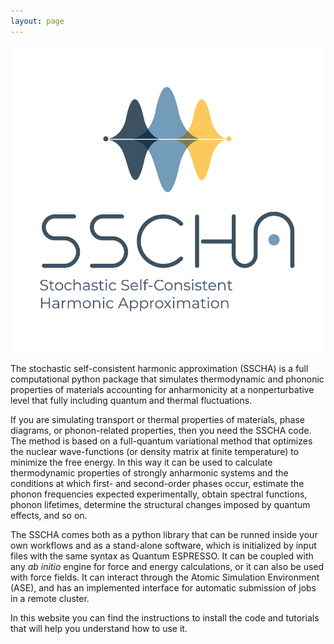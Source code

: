 ```yaml
---
layout: page
---
```


![A test image](img/SSCHA_Logo_original_bertikala.png)

The stochastic self-consistent harmonic approximation (SSCHA) is a full computational python package that simulates thermodynamic and phononic properties of materials accounting for anharmonicity at a nonperturbative level that  fully including quantum and thermal fluctuations.

If you are simulating transport or thermal properties of materials, phase diagrams, or phonon-related properties, then you need the SSCHA code. The method is based on a full-quantum variational method that optimizes the nuclear wave-functions (or density matrix at finite temperature) to minimize the free energy. In this way it can be used to calculate thermodynamic properties of strongly anharmonic systems and the conditions at which first- and second-order phases occur, estimate the phonon frequencies expected experimentally, obtain spectral functions, phonon lifetimes, determine the structural changes imposed by quantum effects, and so on.  

The SSCHA comes both as a python library that can be runned inside your own workflows and as a stand-alone software, which is initialized by input files with the same syntax as Quantum ESPRESSO. It can be coupled with any *ab initio* engine for force and energy calculations, or it can also be used with force fields. It can interact through the Atomic Simulation Environment (ASE), and has an implemented interface for automatic submission of jobs in a remote cluster.

In this website you can find the instructions to install the code and tutorials that will help you understand how to use it.
